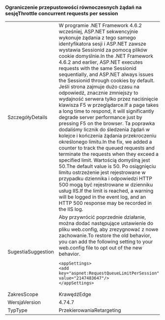 ### <a name="throttle-concurrent-requests-per-session"></a><span data-ttu-id="062f1-101">Ograniczenie przepustowości równoczesnych żądań na sesję</span><span class="sxs-lookup"><span data-stu-id="062f1-101">Throttle concurrent requests per session</span></span>

|   |   |
|---|---|
|<span data-ttu-id="062f1-102">Szczegóły</span><span class="sxs-lookup"><span data-stu-id="062f1-102">Details</span></span>|<span data-ttu-id="062f1-103">W programie .NET Framework 4.6.2 wcześniej, ASP.NET sekwencyjnie wykonuje żądania z tego samego identyfikatora sesji i ASP.NET zawsze wystawia Sessionid za pomocą plików cookie domyślnie.</span><span class="sxs-lookup"><span data-stu-id="062f1-103">In the .NET Framework 4.6.2 and earlier, ASP.NET executes requests with the same Sessionid sequentially, and ASP.NET always issues the Sessionid through cookies by default.</span></span> <span data-ttu-id="062f1-104">Jeśli strona zajmuje dużo czasu na odpowiedź, znacznie zmniejszy to wydajność serwera tylko przez naciśnięcie klawisza F5 w przeglądarce.</span><span class="sxs-lookup"><span data-stu-id="062f1-104">If a page takes a long time to respond, it will significantly degrade server performance just by pressing F5 on the browser.</span></span> <span data-ttu-id="062f1-105">Ta poprawka dodaliśmy licznik do śledzenia żądań w kolejce i kończenia żądania przekroczeniu określonego limitu.</span><span class="sxs-lookup"><span data-stu-id="062f1-105">In the fix, we added a counter to track the queued requests and terminate the requests when they exceed a specified limit.</span></span> <span data-ttu-id="062f1-106">Wartością domyślną jest 50.</span><span class="sxs-lookup"><span data-stu-id="062f1-106">The default value is 50.</span></span> <span data-ttu-id="062f1-107">Po osiągnięciu limitu ostrzeżenie jest rejestrowane w przypadku dziennika i odpowiedzi HTTP 500 mogą być rejestrowane w dzienniku usług IIS.</span><span class="sxs-lookup"><span data-stu-id="062f1-107">If the limit is reached, a warning will be logged in the event log, and an HTTP 500 response may be recorded in the IIS log.</span></span>|
|<span data-ttu-id="062f1-108">Sugestia</span><span class="sxs-lookup"><span data-stu-id="062f1-108">Suggestion</span></span>|<span data-ttu-id="062f1-109">Aby przywrócić poprzednie działanie, można dodać następujące ustawienie do pliku web.config, aby zrezygnować z nowe zachowanie.</span><span class="sxs-lookup"><span data-stu-id="062f1-109">To restore the old behavior, you can add the following setting to your web.config file to opt out of the new behavior.</span></span><pre><code class="language-xml">&lt;appSettings&gt;&#13;&#10;&lt;add key=&quot;aspnet:RequestQueueLimitPerSession&quot; value=&quot;2147483647&quot;/&gt;&#13;&#10;&lt;/appSettings&gt;&#13;&#10;</code></pre>|
|<span data-ttu-id="062f1-110">Zakres</span><span class="sxs-lookup"><span data-stu-id="062f1-110">Scope</span></span>|<span data-ttu-id="062f1-111">Krawędź</span><span class="sxs-lookup"><span data-stu-id="062f1-111">Edge</span></span>|
|<span data-ttu-id="062f1-112">Wersja</span><span class="sxs-lookup"><span data-stu-id="062f1-112">Version</span></span>|<span data-ttu-id="062f1-113">4.7</span><span class="sxs-lookup"><span data-stu-id="062f1-113">4.7</span></span>|
|<span data-ttu-id="062f1-114">Typ</span><span class="sxs-lookup"><span data-stu-id="062f1-114">Type</span></span>|<span data-ttu-id="062f1-115">Przekierowania</span><span class="sxs-lookup"><span data-stu-id="062f1-115">Retargeting</span></span>|


